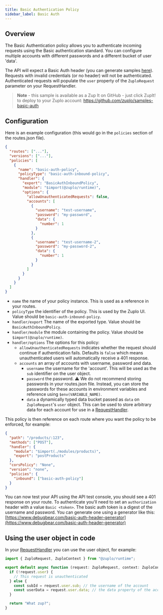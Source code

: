 ```yaml
---
title: Basic Authentication Policy
sidebar_label: Basic Auth
---
```


## Overview

The Basic Authentication policy allows you to authenticate incoming requests
using the Basic authentication standard. You can configure multiple accounts
with different passwords and a different bucket of user 'data'.

The API will expect a Basic Auth header (you can generate samples
[here](https://www.debugbear.com/basic-auth-header-generator)). Requests with
invalid credentials (or no header) will not be authenticated. Authenticated
requests will populate the `user` property of the `ZuploRequest` parameter on
your RequestHandler.

> **Note** - this sample is available as a Zup It on GitHub - just click ZupIt!
> to deploy to your Zuplo account: https://github.com/zuplo/samples-basic-auth

## Configuration

Here is an example configuration (this would go in the `policies` section of the
routes.json file).

```json
{
  "routes": ["..."],
  "versions": ["..."],
  "policies": [
    {
      "name": "basic-auth-policy",
      "policyType": "basic-auth-inbound-policy",
      "handler": {
        "export": "BasicAuthInboundPolicy",
        "module": "$import(@zuplo/runtime)",
        "options": {
          "allowUnauthenticatedRequests": false,
          "accounts": [
            {
              "username": "test-username",
              "password": "my-password",
              "data": {
                "number": 1
              }
            },
            {
              "username": "test-username-2",
              "password": "my-password-2",
              "data": {
                "number": 1
              }
            }
          ]
        }
      }
    }
  ]
}
```

- `name` the name of your policy instance. This is used as a reference in your
  routes.
- `policyType` the identifier of the policy. This is used by the Zuplo UI. Value
  should be `basic-auth-inbound-policy`.
- `handler/export` The name of the exported type. Value should be
  `BasicAuthInboundPolicy`.
- `handler/module` the module containing the policy. Value should be
  `$import(@zuplo/runtime)`.
- `handler/options` The options for this policy:
  - `allowUnauthenticatedRequests` indicates whether the request should continue
    if authentication fails. Defaults is `false` which means unauthenticated
    users will automatically receive a 401 response.
  - `accounts` an array of accounts with username, password and data.
    - `username` the username for the 'account'. This will be used as the `sub`
      identifier on the user object.
    - `password` the password. ⚠️ We do not recommend storing passwords in your
      routes.json file. Instead, you can store the passwords for these accounts
      in environment variables and reference using `$env(VARIABLE_NAME)`.
    - `data` a dynamically typed data bucket passed as `data` on
      `ZuploRequest`'s `user` object. This can be used to store arbitrary data
      for each account for use in a
      [RequestHandler](/docs/runtime/request-handler).

This policy is then reference on each route where you want the policy to be
enforced, for example:

```json
{
  "path": "/products/:123",
  "methods": ["POST"],
  "handler": {
    "module": "$import(./modules/products)",
    "export": "postProducts"
  },
  "corsPolicy": "None",
  "version": "none",
  "policies": {
    "inbound": ["basic-auth-policy"]
  }
}
```

You can now test your API using the API test console, you should see a 401
response on your route. To authenticate you'll need to set an `authorization`
header with a value `Basic <token>`. The basic auth token is a digest of the
username and password. You can generate one using a generator like this:
[https://www.debugbear.com/basic-auth-header-generator](https://www.debugbear.com/basic-auth-header-generator)

## Using the user object in code

In your [RequestHandler](/docs/runtime/request-handler) you can use the user
object, for example:

```ts
import { ZuploRequest, ZuploContext } from "@zuplo/runtime";

export default async function (request: ZuploRequest, context: ZuploContext) {
  if (!request.user) {
    // This request is unauthenticated
  } else {
    const subId = request.user.sub; // the username of the account
    const userData = request.user.data; // the data property of the account
  }

  return "What zup?";
}
```
